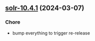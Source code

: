

## [solr-10.4.1](https://github.com/truecharts/charts/compare/solr-10.4.0...solr-10.4.1) (2024-03-07)

### Chore



- bump everything to trigger re-release